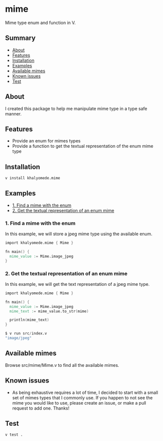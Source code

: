 # mime

Mime type enum and function in V.

## Summary

- [About](#about)
- [Features](#features)
- [Installation](#installation)
- [Examples](#examples)
- [Available mimes](#available-mimes)
- [Known issues](#known-issues)
- [Test](#test)

## About

I created this package to help me manipulate mime type in a type safe manner.

## Features

- Provide an enum for mimes types
- Provide a function to get the textual representation of the enum mime type

## Installation

```v
v install khalyomede.mime
```

## Examples

- [1. Find a mime with the enum](#1-find-a-mime-with-the-enum)
- [2. Get the textual representation of an enum mime](#2-get-the-textual-representation-of-an-enum-mime)

### 1. Find a mime with the enum

In this example, we will store a jpeg mime type using the available enum.

```v
import khalyomede.mime { Mime }

fn main() {
  mime_value := Mime.image_jpeg
}
```

### 2. Get the textual representation of an enum mime

In this example, we will get the text representation of a jpeg mime type.

```v
import khalyomede.mime { Mime }

fn main() {
  mime_value := Mime.image_jpeg
  mime_text := mime_value.to_str(mime)

  println(mime_text)
}
```

```v
$ v run src/index.v
"image/jpeg"
```

## Available mimes

Browse src/mime/Mime.v to find all the available mimes.

## Known issues

- As being exhaustive requires a lot of time, I decided to start with a small set of mimes types that I commonly use. If you happen to not see the mime you would like to use, please create an issue, or make a pull request to add one. Thanks!

## Test

```
v test .
```
